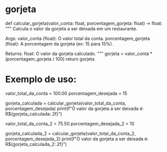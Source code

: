 # gorjeta
def calcular_gorjeta(valor_conta: float, porcentagem_gorjeta: float) -> float:
  """
  Calcula o valor da gorjeta a ser deixada em um restaurante.

  Args:
    valor_conta (float): O valor total da conta.
    porcentagem_gorjeta (float): A porcentagem da gorjeta (ex: 15 para 15%).

  Returns:
    float: O valor da gorjeta calculado.
  """
  gorjeta = valor_conta * (porcentagem_gorjeta / 100)
  return gorjeta

# Exemplo de uso:
valor_total_da_conta = 100.00
porcentagem_desejada = 15

gorjeta_calculada = calcular_gorjeta(valor_total_da_conta, porcentagem_desejada)
print(f"O valor da gorjeta a ser deixada é: R${gorjeta_calculada:.2f}")

valor_total_da_conta_2 = 75.50
porcentagem_desejada_2 = 10

gorjeta_calculada_2 = calcular_gorjeta(valor_total_da_conta_2, porcentagem_desejada_2)
print(f"O valor da gorjeta a ser deixada é: R${gorjeta_calculada_2:.2f}")
